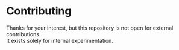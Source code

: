 # Contributing

Thanks for your interest, but this repository is not open for external contributions.  
It exists solely for internal experimentation.
